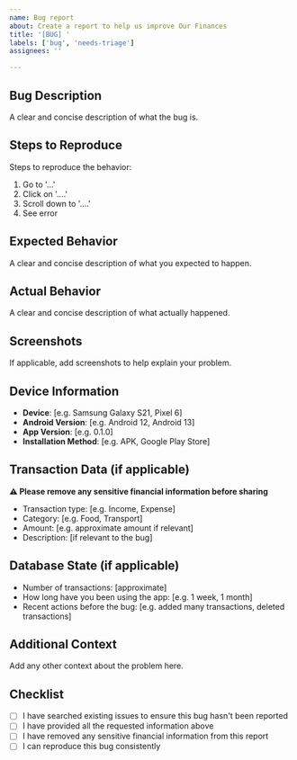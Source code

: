 ```yaml
---
name: Bug report
about: Create a report to help us improve Our Finances
title: '[BUG] '
labels: ['bug', 'needs-triage']
assignees: ''

---
```


## Bug Description
A clear and concise description of what the bug is.

## Steps to Reproduce
Steps to reproduce the behavior:
1. Go to '...'
2. Click on '....'
3. Scroll down to '....'
4. See error

## Expected Behavior
A clear and concise description of what you expected to happen.

## Actual Behavior
A clear and concise description of what actually happened.

## Screenshots
If applicable, add screenshots to help explain your problem.

## Device Information
- **Device**: [e.g. Samsung Galaxy S21, Pixel 6]
- **Android Version**: [e.g. Android 12, Android 13]
- **App Version**: [e.g. 0.1.0]
- **Installation Method**: [e.g. APK, Google Play Store]

## Transaction Data (if applicable)
**⚠️ Please remove any sensitive financial information before sharing**
- Transaction type: [e.g. Income, Expense]
- Category: [e.g. Food, Transport]
- Amount: [e.g. approximate amount if relevant]
- Description: [if relevant to the bug]

## Database State (if applicable)
- Number of transactions: [approximate]
- How long have you been using the app: [e.g. 1 week, 1 month]
- Recent actions before the bug: [e.g. added many transactions, deleted transactions]

## Additional Context
Add any other context about the problem here.

## Checklist
- [ ] I have searched existing issues to ensure this bug hasn't been reported
- [ ] I have provided all the requested information above
- [ ] I have removed any sensitive financial information from this report
- [ ] I can reproduce this bug consistently
